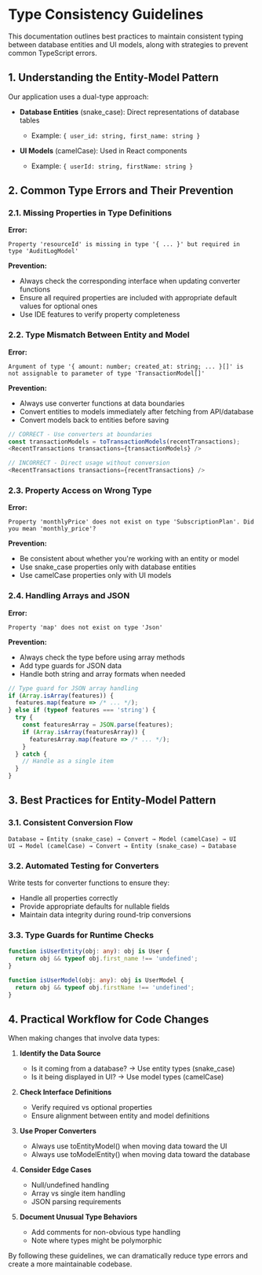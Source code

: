 
# Type Consistency Guidelines

This documentation outlines best practices to maintain consistent typing between database entities and UI models, along with strategies to prevent common TypeScript errors.

## 1. Understanding the Entity-Model Pattern

Our application uses a dual-type approach:

- **Database Entities** (snake_case): Direct representations of database tables
  - Example: `{ user_id: string, first_name: string }`

- **UI Models** (camelCase): Used in React components
  - Example: `{ userId: string, firstName: string }`

## 2. Common Type Errors and Their Prevention

### 2.1. Missing Properties in Type Definitions

**Error:**
```
Property 'resourceId' is missing in type '{ ... }' but required in type 'AuditLogModel'
```

**Prevention:**
- Always check the corresponding interface when updating converter functions
- Ensure all required properties are included with appropriate default values for optional ones
- Use IDE features to verify property completeness

### 2.2. Type Mismatch Between Entity and Model

**Error:**
```
Argument of type '{ amount: number; created_at: string; ... }[]' is not assignable to parameter of type 'TransactionModel[]'
```

**Prevention:**
- Always use converter functions at data boundaries
- Convert entities to models immediately after fetching from API/database
- Convert models back to entities before saving

```typescript
// CORRECT - Use converters at boundaries
const transactionModels = toTransactionModels(recentTransactions);
<RecentTransactions transactions={transactionModels} />

// INCORRECT - Direct usage without conversion
<RecentTransactions transactions={recentTransactions} />
```

### 2.3. Property Access on Wrong Type

**Error:**
```
Property 'monthlyPrice' does not exist on type 'SubscriptionPlan'. Did you mean 'monthly_price'?
```

**Prevention:**
- Be consistent about whether you're working with an entity or model
- Use snake_case properties only with database entities
- Use camelCase properties only with UI models

### 2.4. Handling Arrays and JSON

**Error:**
```
Property 'map' does not exist on type 'Json'
```

**Prevention:**
- Always check the type before using array methods
- Add type guards for JSON data
- Handle both string and array formats when needed

```typescript
// Type guard for JSON array handling
if (Array.isArray(features)) {
  features.map(feature => /* ... */);
} else if (typeof features === 'string') {
  try {
    const featuresArray = JSON.parse(features);
    if (Array.isArray(featuresArray)) {
      featuresArray.map(feature => /* ... */);
    }
  } catch {
    // Handle as a single item
  }
}
```

## 3. Best Practices for Entity-Model Pattern

### 3.1. Consistent Conversion Flow

```
Database → Entity (snake_case) → Convert → Model (camelCase) → UI
UI → Model (camelCase) → Convert → Entity (snake_case) → Database
```

### 3.2. Automated Testing for Converters

Write tests for converter functions to ensure they:
- Handle all properties correctly
- Provide appropriate defaults for nullable fields
- Maintain data integrity during round-trip conversions

### 3.3. Type Guards for Runtime Checks

```typescript
function isUserEntity(obj: any): obj is User {
  return obj && typeof obj.first_name !== 'undefined';
}

function isUserModel(obj: any): obj is UserModel {
  return obj && typeof obj.firstName !== 'undefined';
}
```

## 4. Practical Workflow for Code Changes

When making changes that involve data types:

1. **Identify the Data Source**
   - Is it coming from a database? → Use entity types (snake_case)
   - Is it being displayed in UI? → Use model types (camelCase)

2. **Check Interface Definitions**
   - Verify required vs optional properties
   - Ensure alignment between entity and model definitions

3. **Use Proper Converters**
   - Always use toEntityModel() when moving data toward the UI
   - Always use toModelEntity() when moving data toward the database

4. **Consider Edge Cases**
   - Null/undefined handling
   - Array vs single item handling
   - JSON parsing requirements

5. **Document Unusual Type Behaviors**
   - Add comments for non-obvious type handling
   - Note where types might be polymorphic

By following these guidelines, we can dramatically reduce type errors and create a more maintainable codebase.
